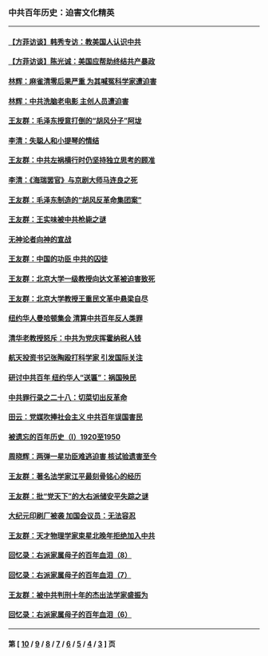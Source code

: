 ### 中共百年历史：迫害文化精英
---
#### [【方菲访谈】韩秀专访：教美国人认识中共](../../pages/nf1176111/n13821310.md?02110430) 
#### [【方菲访谈】陈光诚：美国应帮助终结共产暴政](../../pages/nf1176111/n13759521.md?02110430) 
#### [林辉：麻雀清零后果严重 为其喊冤科学家遭迫害](../../pages/nf1176111/n13746900.md?02110430) 
#### [林辉：中共洗脑老电影 主创人员遭迫害](../../pages/nf1176111/n13699437.md?02110430) 
#### [王友群：毛泽东授意打倒的“胡风分子”阿垅](../../pages/nf1176111/n13592541.md?02110430) 
#### [李清：失聪人和小提琴的情结](../../pages/nf1176111/n13459280.md?02110430) 
#### [王友群：中共左祸横行时仍坚持独立思考的顾准](../../pages/nf1176111/n13444722.md?02110430) 
#### [李清：《海瑞罢官》与京剧大师马连良之死](../../pages/nf1176111/n13412316.md?02110430) 
#### [王友群：毛泽东制造的“胡风反革命集团案”](../../pages/nf1176111/n13324909.md?02110430) 
#### [王友群：王实味被中共枪毙之谜](../../pages/nf1176111/n13307502.md?02110430) 
#### [无神论者向神的宣战](../../pages/nf1176111/n13281535.md?02110430) 
#### [王友群：中国的功臣 中共的囚徒](../../pages/nf1176111/n13291790.md?02110430) 
#### [王友群：北京大学一级教授向达文革被迫害致死](../../pages/nf1176111/n13150966.md?02110430) 
#### [王友群：北京大学教授王重民文革中悬梁自尽](../../pages/nf1176111/n13084645.md?02110430) 
#### [纽约华人曼哈顿集会 清算中共百年反人类罪](../../pages/nf1176111/n13084157.md?02110430) 
#### [清华老教授怒斥：中共为党庆挥霍纳税人钱](../../pages/nf1176111/n13071430.md?02110430) 
#### [航天投资书记张陶殴打科学家 引发国际关注](../../pages/nf1176111/n13069132.md?02110430) 
#### [研讨中共百年 纽约华人“送匾”：祸国殃民](../../pages/nf1176111/n13057367.md?02110430) 
#### [中共罪行录之二十八：切菜切出反革命](../../pages/nf1176111/n13030600.md?02110430) 
#### [田云：党媒吹捧社会主义 中共百年误国害民](../../pages/nf1176111/n13006682.md?02110430) 
#### [被遗忘的百年历史（I）1920至1950](../../pages/nf1176111/n12986411.md?02110430) 
#### [周晓辉：两弹一星功臣难逃迫害 核试验遗害至今](../../pages/nf1176111/n12974997.md?02110430) 
#### [王友群：著名法学家江平最刻骨铭心的经历](../../pages/nf1176111/n12970787.md?02110430) 
#### [王友群：批“党天下”的大右派储安平失踪之谜](../../pages/nf1176111/n12954229.md?02110430) 
#### [大纪元印刷厂被袭 加国会议员：无法容忍](../../pages/nf1176111/n12883028.md?02110430) 
#### [王友群：天才物理学家束星北晚年拒绝加入中共](../../pages/nf1176111/n12792913.md?02110430) 
#### [回忆录：右派家属母子的百年血泪（8）](../../pages/nf1176111/n12706196.md?02110430) 
#### [回忆录：右派家属母子的百年血泪（7）](../../pages/nf1176111/n12706191.md?02110430) 
#### [王友群：被中共判刑十年的杰出法学家盛振为](../../pages/nf1176111/n12706141.md?02110430) 
#### [回忆录：右派家属母子的百年血泪（6）](../../pages/nf1176111/n12698863.md?02110430) 

---
#### 第 [ [10](./10.md?02110430) / [9](./9.md?02110430) / [8](./8.md?02110430) / [7](./7.md?02110430) / [6](./6.md?02110430) / [5](./5.md?02110430) / [4](./4.md?02110430) / [3](./3.md?02110430) ] 页
